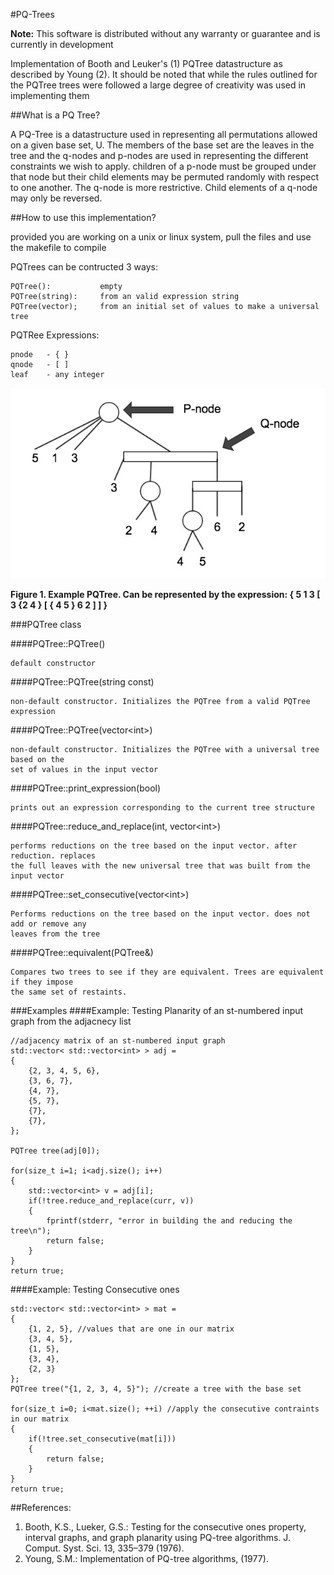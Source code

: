 #PQ-Trees

**Note:** This software is distributed without any warranty or guarantee and is currently in development

Implementation of Booth and Leuker's (1) PQTree datastructure as described by Young (2). It should be noted that while the rules outlined for the PQTree trees were followed a large degree of creativity was used in implementing them

##What is a PQ Tree?

A PQ-Tree is a datastructure used in representing all permutations allowed on a given base set, U. The members of the base set are the leaves in the tree and the q-nodes and p-nodes are used in representing the different constraints we wish to apply. children of a p-node must be grouped under that node but their child elements may be permuted randomly with respect to one another. The q-node is more restrictive. Child elements of a q-node may only be reversed.

##How to use this implementation?

provided you are working on a unix or linux system, pull the files and use the makefile to compile

PQTrees can be contructed 3 ways:

    PQTree():           empty
    PQTree(string):     from an valid expression string
    PQTree(vector);     from an initial set of values to make a universal tree
    
PQTRee Expressions:

    pnode   - { }
    qnode   - [ ]
    leaf    - any integer

![Alt text](tree_example.jpg "PQTree example")

**Figure 1. Example PQTree. Can be represented by the expression: { 5 1 3 [ 3 {2 4 } [ { 4 5 } 6 2 ] ] }**
    
###PQTree class

####PQTree::PQTree()

    default constructor
    
####PQTree::PQTree(string const)

    non-default constructor. Initializes the PQTree from a valid PQTree expression

####PQTree::PQTree(vector\<int>)

    non-default constructor. Initializes the PQTree with a universal tree based on the 
    set of values in the input vector
####PQTree::print_expression(bool)

    prints out an expression corresponding to the current tree structure
####PQTree::reduce\_and_replace(int, vector\<int>)

    performs reductions on the tree based on the input vector. after reduction. replaces 
    the full leaves with the new universal tree that was built from the input vector
####PQTree::set\_consecutive(vector\<int>)

    Performs reductions on the tree based on the input vector. does not add or remove any 
    leaves from the tree
####PQTree::equivalent(PQTree&)

    Compares two trees to see if they are equivalent. Trees are equivalent if they impose 
    the same set of restaints.

###Examples
####Example: Testing Planarity of an st-numbered input graph from the adjacnecy list

    //adjacency matrix of an st-numbered input graph
    std::vector< std::vector<int> > adj =
    {
        {2, 3, 4, 5, 6},
        {3, 6, 7},
        {4, 7},
        {5, 7},
        {7},
        {7},
    };
        
    PQTree tree(adj[0]);
        
    for(size_t i=1; i<adj.size(); i++)
    {
        std::vector<int> v = adj[i];
        if(!tree.reduce_and_replace(curr, v))
        {
            fprintf(stderr, "error in building the and reducing the tree\n");
            return false;
        }
    }
    return true;

####Example: Testing Consecutive ones 

    std::vector< std::vector<int> > mat =
    {
        {1, 2, 5}, //values that are one in our matrix
        {3, 4, 5},
        {1, 5},
        {3, 4},
        {2, 3}
    };
    PQTree tree("{1, 2, 3, 4, 5}"); //create a tree with the base set
        
    for(size_t i=0; i<mat.size(); ++i) //apply the consecutive contraints in our matrix
    {
        if(!tree.set_consecutive(mat[i]))
        {
            return false;
        }
    }
    return true;

##References:

1. Booth, K.S., Lueker, G.S.: Testing for the consecutive ones property, interval graphs, and graph planarity using PQ-tree algorithms. J. Comput. Syst. Sci. 13, 335–379 (1976).
2. Young, S.M.: Implementation of PQ-tree algorithms, (1977).

